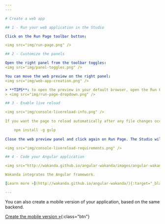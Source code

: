 ```yaml
---
---

# Create a web app

## 1 - Run your web application in the Studio

Click on the Run Page toolbar button:

<img src="img/run-page.png" />

## 2 - Customize the panels

Open the right panel from the toolbar toggles:  
<img src="img/panel-toggles.png" />

You can move the web preview on the right panel:
<img src="img/web-app-creation.png" />

> **TIPS**: to open the preview in your default browser, open the Run Page dropdown:
> <img src="img/run-page-dropdown.png" />

## 3 - Enable live reload

<img src="img/console-livereload-info.png" />
    
If you want the page to reload automatically after any file changes occur, please install <a target="_blank" href="https://nodejs.org/">node</a> and gulp:

    npm install -g gulp
    
Close the web preview panel and click again on Run Page. The Studio will install automatically the live-reload requierements:

<img src="img/console-livereload-requirements.png" />

## 4 - Code your Angular application

<img src="http://wakanda.github.io/angular-wakanda/images/angular-wakanda.png" />

Wakanda integrates the Angular framework.

[Learn more »](http://wakanda.github.io/angular-wakanda/){:target="_blank"}{:class="btn"}

---
```


You can also create a mobile version of your application, based on the same backend.

[Create the mobile version »](create-mobile-app.html){:class="btn"}

